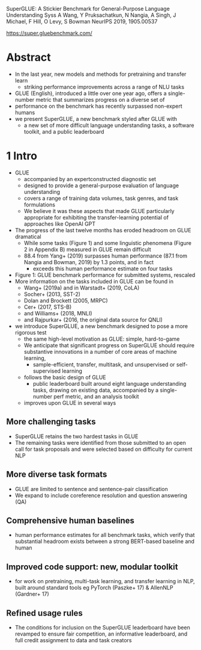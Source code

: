 SuperGLUE: A Stickier Benchmark for General-Purpose Language Understanding Syss
A Wang, Y Pruksachatkun, N Nangia, A Singh, J Michael, F Hill, O Levy, S Bowman
NeurIPS 2019, 1905.00537

https://super.gluebenchmark.com/

# Abstract

* In the last year, new models and methods for pretraining and transfer learn
  * striking performance improvements across a range of NLU tasks
* GLUE (English), introduced a little over one year ago,
  offers a single-number metric that summarizes progress on a diverse set of
* performance on the benchmark has recently surpassed non-expert humans
* we present SuperGLUE, a new benchmark styled after GLUE with
  * a new set of more difficult language understanding tasks, a
    software toolkit, and a public leaderboard

# 1 Intro

* GLUE
  * accompanied by an expertconstructed diagnostic set
  * designed to provide a general-purpose evaluation of language understanding
  * covers a range of training data volumes, task genres, and task formulations
  * We believe it was these aspects that made GLUE particularly appropriate for
    exhibiting the transfer-learning potential of approaches like OpenAI GPT
* The progress of the last twelve months has eroded headroom on GLUE dramatical
  * While some tasks (Figure 1) and some linguistic phenomena (Figure 2 in
    Appendix B) measured in GLUE remain difficult
  * 88.4 from Yang+ (2019) surpasses human performance (87.1 from Nangia and
    Bowman, 2019) by 1.3 points, and in fact
    * exceeds this human performance estimate on four tasks
* Figure 1: GLUE benchmark performance for submitted systems, rescaled
* More information on the tasks included in GLUE can be found in
  * Wang+ (2019a) and in Warstadt+ (2019, CoLA)
  * Socher+ (2013, SST-2)
  * Dolan and Brockett (2005, MRPC)
  * Cer+ (2017, STS-B)
  * and Williams+ (2018, MNLI)
  * and Rajpurkar+ (2016, the original data source for QNLI)
* we introduce SuperGLUE, a new benchmark designed to pose a more rigorous test
  * the same high-level motivation as GLUE: simple, hard-to-game
  * We anticipate that significant progress on SuperGLUE should require
    substantive innovations in a number of core areas of machine learning,
    * sample-efficient, transfer, multitask, and unsupervised or
      self-supervised learning
  * follows the basic design of GLUE
    * public leaderboard built around eight language understanding tasks,
      drawing on existing data, accompanied by a single-number perf metric, and
      an analysis toolkit
  * improves upon GLUE in several ways

## More challenging tasks

* SuperGLUE retains the two hardest tasks in GLUE
* The remaining tasks were identified from those submitted to an open call for
  task proposals and were selected based on difficulty for current NLP

## More diverse task formats

* GLUE are limited to sentence and sentence-pair classification
* We expand to include coreference resolution and question answering (QA)

## Comprehensive human baselines

* human performance estimates for all benchmark tasks, which verify that
  substantial headroom exists between a strong BERT-based baseline and human

## Improved code support: new, modular toolkit

* for work on pretraining, multi-task learning, and transfer learning in NLP,
  built around standard tools eg PyTorch (Paszke+ 17) & AllenNLP (Gardner+ 17)

## Refined usage rules

* The conditions for inclusion on the SuperGLUE leaderboard have been revamped
  to ensure fair competition, an informative leaderboard, and
  full credit assignment to data and task creators

